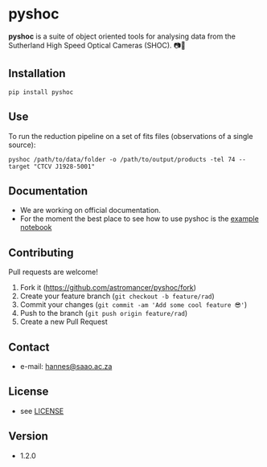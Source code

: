 
pyshoc
======

**pyshoc** is a suite of object oriented tools for analysing data from the
Sutherland High Speed Optical Cameras (SHOC). 📷🔭

## Installation
```shell
pip install pyshoc
```

## Use
To run the reduction pipeline on a set of fits files (observations of a single 
source):
```shell
pyshoc /path/to/data/folder -o /path/to/output/products -tel 74 --target "CTCV J1928-5001"
```
<!-- or equivalently
```shell
> python shoc/pipeline /path/to/data
``` -->

## Documentation
* We are working on official documentation. 
* For the moment the best place to see how to use pyshoc is the 
[example notebook](https://nbviewer.jupyter.org/github/astromancer/pyshoc/blob/master/pyshoc/example/pyshoc.demo.ipynb)


## Contributing
 Pull requests are welcome!
1. Fork it (<https://github.com/astromancer/pyshoc/fork>)
2. Create your feature branch (`git checkout -b feature/rad`)
3. Commit your changes (`git commit -am 'Add some cool feature 😎'`)
4. Push to the branch (`git push origin feature/rad`)
5. Create a new Pull Request


## Contact
* e-mail: hannes@saao.ac.za

<!-- ### Third party libraries
* see [LIBRARIES](https://github.com/username/sw-name/blob/master/LIBRARIES.md) files -->

## License 
* see [LICENSE](https://github.com/astromancer/pyshoc/blob/master/LICENSE)

## Version 
* 1.2.0
